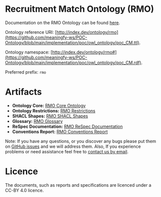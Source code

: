 # Recruitment Match Ontology (RMO)
Documentation on the RMO Ontology can be found [here](https://meaningfy-ws.github.io/rmo-ontology/).

Ontology reference URI:  [http://index.dev/ontology/rmo](https://github.com/meaningfy-ws/POC-Ontology/blob/main/implementation/poc/owl_ontology/poc_CM.ttl).

Ontology namespace: [http://index.dev/ontology/rmo#](https://github.com/meaningfy-ws/POC-Ontology/blob/main/implementation/poc/owl_ontology/poc_CM.rdf).

Preferred prefix: `rmo`

# Artifacts

- **Ontology Core:** [RMO Core Ontology](https://github.com/meaningfy-ws/rmo-ontology/blob/main/implementation/poc/owl_ontology/poc_CM.ttl)
- **Ontology Restrictions:** [RMO Restrictions](https://github.com/meaningfy-ws/rmo-ontology/blob/main/implementation/poc/owl_ontology/poc_CM_restrictions.ttl)
- **SHACL Shapes:** [RMO SHACL Shapes](https://github.com/meaningfy-ws/rmo-ontology/blob/main/implementation/poc/shacl_shapes/poc_CM_shapes.ttl)
- **Glossary:** [RMO Glossary](https://github.com/meaningfy-ws/rmo-ontology/blob/main/glossary/poc_CM_glossary.html)
- **ReSpec Documentation:** [RMO ReSpec Documentation](https://github.com/meaningfy-ws/rmo-ontology/blob/main/implementation/poc/respec_report/poc_respec.html)
- **Conventions Report:** [RMO Conventions Report](https://github.com/meaningfy-ws/rmo-ontology/blob/main/implementation/poc/conventions_report/poc_CM_convention_report.html)


Note: If you have any questions, or you discover any bugs please put them on [GitHub issues](https://github.com/meaningfy-ws/POC-Ontology/issues) and we will address them.
Also, If you experience problems or need assistance feel free to [contact us by email](mailto:hi@meaningfy.ws).


# Licence 

The documents, such as reports and specifications are licenced under a CC-BY 4.0 licence.
